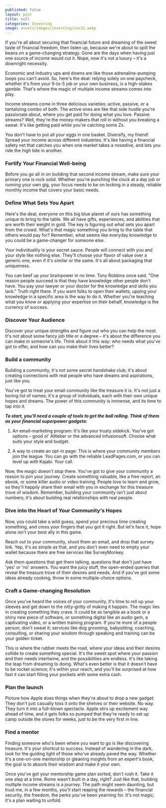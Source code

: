 ```yaml
---
published: false
layout: post
title: null
categories: Investing
image: assets/images/investing/inv22.webp
---
```


If you're all about securing that financial future and dreaming of the sweet taste of financial freedom, then listen up, because we're about to spill the beans on a game-changing strategy. Gone are the days when having just one source of income would cut it. Nope, now it's not a luxury – it's a downright necessity.

Economic and industry ups and downs are like those adrenaline-pumping loops you can't avoid. So, here's the deal: relying solely on one paycheck, whether it's from your 9-to-5 job or your own business, is a high-stakes gamble. That's where the magic of multiple income streams comes into play.

Income streams come in three delicious varieties: active, passive, or a tantalizing combo of both. The active ones are like that side hustle you're passionate about, where you get paid for doing what you love. Passive streams? Well, they're the money-makers that roll in without you breaking a sweat. It's like getting paid while you're catching some Zs.

You don't have to put all your eggs in one basket. Diversify, my friend! Spread your income across different industries. It's like having a financial safety net that catches you when one market takes a nosedive, and lets you ride the high tide in another.

### Fortify Your Financial Well-being
Before you go all in on building that second income stream, make sure your primary one is rock solid. Whether you're punching the clock at a day job or running your own gig, your focus needs to be on locking in a steady, reliable monthly income that covers your basic needs.

### Define What Sets You Apart
Here's the deal, everyone on this big blue planet of ours has something unique to bring to the table. We all have gifts, experiences, and abilities that are worth their weight in gold. The key is figuring out what sets you apart from the crowd. What's that magic something you bring to the table that others would pay for? Remember, what seems like everyday knowledge to you could be a game-changer for someone else.

Your individuality is your secret sauce. People will connect with you and your style like nothing else. They'll choose your flavor of value over a generic one, even if it's similar or the same. It's all about packaging that uniqueness.

You can beef up your brainpower in no time. Tony Robbins once said, "One reason people succeed is that they have knowledge other people don't have. You pay your lawyer or your doctor for the knowledge and skills you lack." Truth right there. If you want folks to open their wallets, upping your knowledge in a specific area is the way to do it. Whether you're teaching what you know or applying your expertise on their behalf, knowledge is the currency of success.

### Discover Your Audience
Discover your unique strengths and figure out who you can help the most. It's not about some fancy job title or a degree – it's about the difference you can make in someone's life. Think about it this way: who needs what you've got to offer, and how can you make their lives better?

### Build a community
Building a community, it's not some secret handshake club; it's about creating connections with real people who have dreams and aspirations, just like you.

You've got to treat your email community like the treasure it is. It's not just a boring list of names; it's a group of individuals, each with their own unique hopes and dreams. The power of this community is immense, and its time to tap into it.

**_To start, you'll need a couple of tools to get the ball rolling. Think of them as your financial superpower gadgets:_**

1.	An email-marketing program: It's like your trusty sidekick. You've got options – good ol' AWeber or the advanced Infusionsoft. Choose what suits your style and budget.

2.	A way to create an opt-in page: This is where your community members join the league. You can go with the reliable LeadPages.com, or you can level up with Kajabi. Your call.

Now, the magic doesn't stop there. You've got to give your community a reason to join your journey. Create something valuable, like a free report, an ebook, or some killer audio or video training. People love to learn and grow, so they'll happily share their email with you in exchange for this treasure trove of wisdom.
Remember, building your community isn't just about numbers; it's about building real relationships with real people.

### Dive into the Heart of Your Community's Hopes
Now, you could take a wild guess, spend your precious time creating something, and cross your fingers that you got it right. But let's face it, hope alone isn't your best ally in this game.

Reach out to your community, shoot them an email, and drop that survey link. Yep, it's as simple as that, and you don't even need to empty your wallet because there are free services like SurveyMonkey.

Ask them questions that get them talking, questions that don't just have 'yes' or 'no' answers. You want the juicy stuff, the open-ended queries that reveal the treasure trove of their desires and needs. And if you've got some ideas already cooking, throw in some multiple-choice options.

### Craft a Game-changing Resolution
Once you've heard the voices of your community, it's time to roll up your sleeves and get down to the nitty-gritty of making it happen. The magic lies in creating something they crave. It could be as tangible as a book or a shiny new piece of software, or something digital like an audio gem, a captivating video, or a written training program. If you're more of a people person, don't sweat it; services like dog grooming, babysitting, coaching, consulting, or sharing your wisdom through speaking and training can be your golden ticket.

This is where the rubber meets the road, where your ideas and their desires collide to create something special. It's the sweet spot where your passion and their needs intertwine, and the possibilities are endless. It's like taking the leap from dreaming to doing. What's even better is that it doesn't have to be rocket science; it's within your reach, and you'll be surprised at how fast it can start filling your pockets with some extra cash.

### Plan the launch
Picture how Apple does things when they're about to drop a new gadget. They don't just casually toss it onto the shelves or their website. No way. They turn it into a full-blown spectacle. Apple stirs up excitement way ahead of time, and it gets folks so pumped that they're ready to set up camp outside the stores for weeks, just to be the very first in line.

### Find a mentor
Finding someone who's been where you want to go is like discovering treasure. It's your shortcut to success. Instead of wandering in the dark, look for the guiding light of those who've already paved the way. Whether it's a one-on-one mentorship or gleaning insights from an expert's book, the goal is to absorb their wisdom and make it your own.

Once you've got your mentorship game plan sorted, don't rush it. Take it one step at a time. Rome wasn't built in a day, right? Just like that, building multiple income streams is a journey. The path might seem daunting, but trust me, in a few months, you'll start reaping the rewards – the financial security, the freedom, the perks you've been yearning for. It's not magic; it's a plan waiting to unfold.




